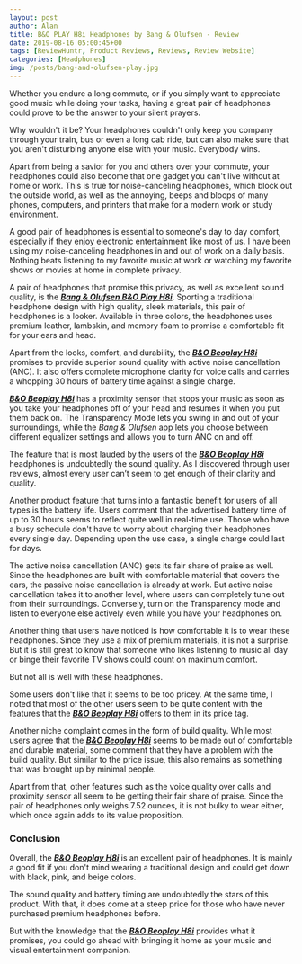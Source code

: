 ```yaml
---
layout: post
author: Alan
title: B&O PLAY H8i Headphones by Bang & Olufsen - Review
date: 2019-08-16 05:00:45+00
tags: [ReviewHuntr, Product Reviews, Reviews, Review Website]
categories: [Headphones]
img: /posts/bang-and-olufsen-play.jpg
---
```


Whether you endure a long commute, or if you simply want to appreciate good music while doing your tasks, having a great pair of headphones could prove to be the answer to your silent prayers.
 
Why wouldn't it be? Your headphones couldn't only keep you company through your train, bus or even a long cab ride, but can also make sure that you aren't disturbing anyone else with your music. Everybody wins.
 
Apart from being a savior for you and others over your commute, your headphones could also become that one gadget you can't live without at home or work. This is true for noise-canceling headphones, which block out the outside world, as well as the annoying, beeps and bloops of many phones, computers, and printers that make for a modern work or study environment.
 
A good pair of headphones is essential to someone's day to day comfort, especially if they enjoy electronic entertainment like most of us. I have been using my noise-canceling headphones in and out of work on a daily basis. Nothing beats listening to my favorite music at work or watching my favorite shows or movies at home in complete privacy.
 
A pair of headphones that promise this privacy, as well as excellent sound quality, is the [***Bang & Olufsen B&O Play H8i***](https://www.amazon.com/Bang-Olufsen-1645146-Cancellation-Transparency/dp/B078HPHLPR/ref=sr_1_10&tag=reviewhuntr-20). Sporting a traditional headphone design with high quality, sleek materials, this pair of headphones is a looker. Available in three colors, the headphones uses premium leather, lambskin, and memory foam to promise a comfortable fit for your ears and head.
 
Apart from the looks, comfort, and durability, the [***B&O Beoplay H8i***](https://www.amazon.com/Bang-Olufsen-1645146-Cancellation-Transparency/dp/B078HPHLPR/ref=sr_1_10&tag=reviewhuntr-20) promises to provide superior sound quality with active noise cancellation (ANC). It also offers complete microphone clarity for voice calls and carries a whopping 30 hours of battery time against a single charge.
 
[***B&O Beoplay H8i***](https://www.amazon.com/Bang-Olufsen-1645146-Cancellation-Transparency/dp/B078HPHLPR/ref=sr_1_10&tag=reviewhuntr-20) has a proximity sensor that stops your music as soon as you take your headphones off of your head and resumes it when you put them back on. The Transparency Mode lets you swing in and out of your surroundings, while the *Bang & Olufsen* app lets you choose between different equalizer settings and allows you to turn ANC on and off.
 
The feature that is most lauded by the users of the [***B&O Beoplay H8i***](https://www.amazon.com/Bang-Olufsen-1645146-Cancellation-Transparency/dp/B078HPHLPR/ref=sr_1_10&tag=reviewhuntr-20) headphones is undoubtedly the sound quality. As I discovered through user reviews, almost every user can’t seem to get enough of their clarity and quality.
 
Another product feature that turns into a fantastic benefit for users of all types is the battery life. Users comment that the advertised battery time of up to 30 hours seems to reflect quite well in real-time use. Those who have a busy schedule don't have to worry about charging their headphones every single day. Depending upon the use case, a single charge could last for days.
 
The active noise cancellation (ANC) gets its fair share of praise as well. Since the headphones are built with comfortable material that covers the ears, the passive noise cancellation is already at work. But active noise cancellation takes it to another level, where users can completely tune out from their surroundings. Conversely, turn on the Transparency mode and listen to everyone else actively even while you have your headphones on.
 
Another thing that users have noticed is how comfortable it is to wear these headphones. Since they use a mix of premium materials, it is not a surprise. But it is still great to know that someone who likes listening to music all day or binge their favorite TV shows could count on maximum comfort.  
 
But not all is well with these headphones.

Some users don't like that it seems to be too pricey. At the same time, I noted that most of the other users seem to be quite content with the features that the [***B&O Beoplay H8i***](https://www.amazon.com/Bang-Olufsen-1645146-Cancellation-Transparency/dp/B078HPHLPR/ref=sr_1_10&tag=reviewhuntr-20) offers to them in its price tag.

Another niche complaint comes in the form of build quality. While most users agree that the [***B&O Beoplay H8i***](https://www.amazon.com/Bang-Olufsen-1645146-Cancellation-Transparency/dp/B078HPHLPR/ref=sr_1_10&tag=reviewhuntr-20) seems to be made out of comfortable and durable material, some comment that they have a problem with the build quality. But similar to the price issue, this also remains as something that was brought up by minimal people.
 
Apart from that, other features such as the voice quality over calls and proximity sensor all seem to be getting their fair share of praise. Since the pair of headphones only weighs 7.52 ounces, it is not bulky to wear either, which once again adds to its value proposition.
 
### Conclusion

Overall, the [***B&O Beoplay H8i***](https://www.amazon.com/Bang-Olufsen-1645146-Cancellation-Transparency/dp/B078HPHLPR/ref=sr_1_10&tag=reviewhuntr-20) is an excellent pair of headphones. It is mainly a good fit if you don't mind wearing a traditional design and could get down with black, pink, and beige colors.
 
The sound quality and battery timing are undoubtedly the stars of this product. With that, it does come at a steep price for those who have never purchased premium headphones before.
 
But with the knowledge that the [***B&O Beoplay H8i***](https://www.amazon.com/Bang-Olufsen-1645146-Cancellation-Transparency/dp/B078HPHLPR/ref=sr_1_10&tag=reviewhuntr-20) provides what it promises, you could go ahead with bringing it home as your music and visual entertainment companion.
